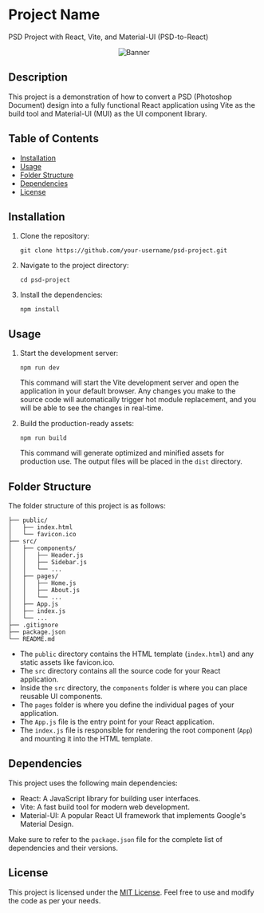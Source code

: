 # Project Name

PSD Project with React, Vite, and Material-UI (PSD-to-React)

<div align="center">
  <img src="https://colorlib.com/wp/wp-content/uploads/sites/2/free-banner-templates.jpg" alt="Banner">
</div>


## Description

This project is a demonstration of how to convert a PSD (Photoshop Document) design into a fully functional React application using Vite as the build tool and Material-UI (MUI) as the UI component library.

## Table of Contents

- [Installation](#installation)
- [Usage](#usage)
- [Folder Structure](#folder-structure)
- [Dependencies](#dependencies)
- [License](#license)

## Installation

1. Clone the repository:

   ```shell
   git clone https://github.com/your-username/psd-project.git
   ```

2. Navigate to the project directory:

   ```shell
   cd psd-project
   ```

3. Install the dependencies:

   ```shell
   npm install
   ```

## Usage

1. Start the development server:

   ```shell
   npm run dev
   ```

   This command will start the Vite development server and open the application in your default browser. Any changes you make to the source code will automatically trigger hot module replacement, and you will be able to see the changes in real-time.

2. Build the production-ready assets:

   ```shell
   npm run build
   ```

   This command will generate optimized and minified assets for production use. The output files will be placed in the `dist` directory.

## Folder Structure

The folder structure of this project is as follows:

```
├── public/
│   ├── index.html
│   └── favicon.ico
├── src/
│   ├── components/
│   │   ├── Header.js
│   │   ├── Sidebar.js
│   │   └── ...
│   ├── pages/
│   │   ├── Home.js
│   │   ├── About.js
│   │   └── ...
│   ├── App.js
│   ├── index.js
│   └── ...
├── .gitignore
├── package.json
└── README.md
```

- The `public` directory contains the HTML template (`index.html`) and any static assets like favicon.ico.
- The `src` directory contains all the source code for your React application.
- Inside the `src` directory, the `components` folder is where you can place reusable UI components.
- The `pages` folder is where you define the individual pages of your application.
- The `App.js` file is the entry point for your React application.
- The `index.js` file is responsible for rendering the root component (`App`) and mounting it into the HTML template.

## Dependencies

This project uses the following main dependencies:

- React: A JavaScript library for building user interfaces.
- Vite: A fast build tool for modern web development.
- Material-UI: A popular React UI framework that implements Google's Material Design.

Make sure to refer to the `package.json` file for the complete list of dependencies and their versions.

## License

This project is licensed under the [MIT License](LICENSE). Feel free to use and modify the code as per your needs.
